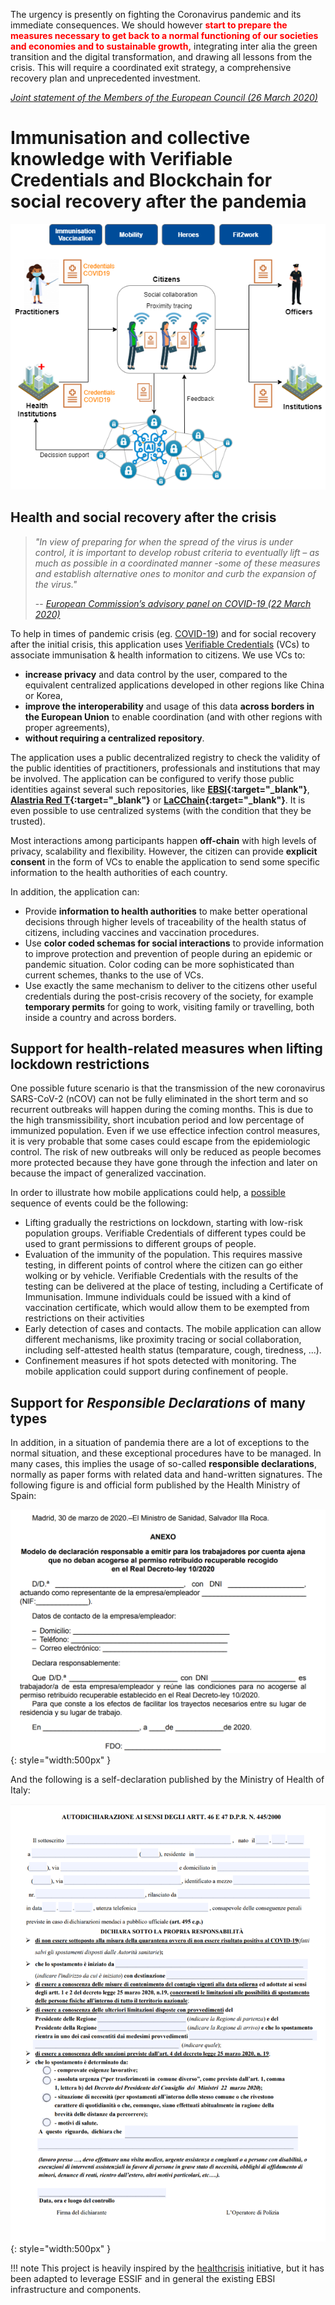 
The urgency is presently on fighting the Coronavirus pandemic and its immediate consequences. We should however <b style="color: red;">start to prepare the measures necessary to get back to a normal functioning of our societies and economies and to sustainable growth,</b>
integrating inter alia the green transition and the digital transformation, and drawing all lessons from the crisis. This will require a coordinated exit strategy, a comprehensive recovery plan and unprecedented investment.

<cite>[Joint statement of the Members of the European Council (26 March 2020)](https://www.consilium.europa.eu/media/43076/26-vc-euco-statement-en.pdf)</cite>

# Immunisation and collective knowledge with Verifiable Credentials and Blockchain for social recovery after the pandemia

![](images/general-overview.png)



## Health and social recovery after the crisis

> *"In view of preparing for when the spread of the virus is under control, it is important to develop robust criteria to eventually lift – as much as possible in a coordinated manner -some of these measures and establish alternative ones to monitor and curb the expansion of the virus."*
>
> -- <cite>[European Commission’s advisory panel on COVID-19 (22 March 2020)](https://ec.europa.eu/health/sites/health/files/preparedness_response/docs/ev_20200322_sr_en.pdf)</cite>

To help in times of pandemic crisis (eg. [COVID-19](https://en.wikipedia.org/wiki/2019%E2%80%9320_coronavirus_pandemic)) and for social recovery after the initial crisis, this application uses [Verifiable Credentials](https://en.wikipedia.org/wiki/Verifiable_credentials) (VCs) to associate immunisation & health information to citizens.
We use VCs to:

* **increase privacy** and data control by the user, compared to the equivalent centralized applications developed in other regions like China or Korea,
* **improve the interoperability** and usage of this data **across borders in the European Union** to enable coordination (and with other regions with proper agreements),
* **without requiring a centralized repository**.

The application uses a public decentralized registry to check the validity of the public identities of practitioners, professionals and institutions that may be involved. The application can be configured to verify those public identities against several such repositories, like **[EBSI](https://ec.europa.eu/cefdigital/wiki/display/CEFDIGITAL/EBSI){:target="_blank"}**, **[Alastria Red T](http://netstats.telsius.alastria.io/){:target="_blank"}** or **[LaCChain](https://www.iadb.org/en/news/global-alliance-promote-use-blockchain-latin-america-and-caribbean){:target="_blank"}**. It is even possible to use centralized systems (with the condition that they be trusted).

Most interactions among participants happen **off-chain** with high levels of privacy, scalability and flexibility. However, the citizen can provide **explicit consent** in the form of VCs to enable the application to send some specific information to the health authorities of each country.

In addition, the application can:

- Provide **information to health authorities** to make better operational decisions through higher levels of traceability of the health status of citizens, including vaccines and vaccination procedures.
- Use **color coded schemas for social interactions** to provide information to improve protection and prevention of people during an epidemic or pandemic situation. Color coding can be more sophisticated than current schemes, thanks to the use of VCs.
- Use exactly the same mechanism to deliver to the citizens other useful credentials during the post-crisis recovery of the society, for example **temporary permits** for going to work, visiting family or travelling, both inside a country and across borders.

## Support for health-related measures when lifting lockdown restrictions


One possible future scenario is that the transmission of the new coronavirus SARS-CoV-2 (nCOV) can not be fully eliminated in the short term and so recurrent outbreaks will happen during the coming months. This is due to the high transmissibility, short incubation period and low percentage of immunized population. Even if we use effectice infection control measures, it is very probable that some cases could escape from the epidemiologic control. The risk of new outbreaks will only be reduced as people becomes more protected because they have gone through the infection and later on because the impact of generalized vaccination.

In order to illustrate how mobile applications could help, a [possible](https://964f74da-ef80-4d30-819c-e4bc9748a9a1.filesusr.com/ugd/e7cd86_ff6a3149457f4b6c96a4f603ea9a4a02.pdf) sequence of events could be the following:

* Lifting gradually the restrictions on lockdown, starting with low-risk population groups. Verifiable Credentials of different types could be used to grant permissions to different groups of people. 
* Evaluation of the immunity of the population. This requires massive testing, in different points of control where the citizen can go either wolking or by vehicle. Verifiable Credentials with the results of the testing can be delivered at the place of testing, including a Certificate of Immunisation. Immune individuals could be issued with a kind of vaccination certificate, which would allow them to be exempted from restrictions on their activities
* Early detection of cases and contacts. The mobile application can allow different mechanisms, like proximity tracing or social collaboration, including self-attested health status (temparature, cough, tiredness, ...).
* Confinement measures if hot spots detected with monitoring. The mobile application could support during confinement of people.

## Support for *Responsible Declarations* of many types

In addition, in a situation of pandemia there are a lot of exceptions to the normal situation, and these exceptional procedures have to be managed. In many cases, this implies the usage of so-called **responsible declarations**, normally as paper forms with related data and hand-written signatures. The following figure is and official form published by the Health Ministry of Spain:

![](images/self-declaration-paper-spain.png){: style="width:500px" }

And the following is a self-declaration published by the Ministry of Health of Italy:

![](images/self-declaration-paper-italy.png){: style="width:500px" }

!!! note
    This project is heavily inspired by the [healthcrisis](https://github.com/disposableidentities/healthcrisis) initiative, but it has been adapted to leverage ESSIF and in general the existing EBSI infrastructure and components.
